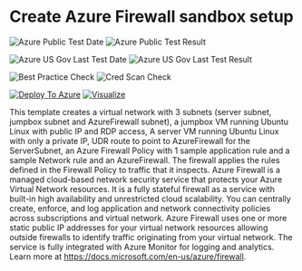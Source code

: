 # Create Azure Firewall sandbox setup

![Azure Public Test Date](https://azurequickstartsservice.blob.core.windows.net/badges/101-azurefirewall-with-firewallpolicy-sandbox-linux/PublicLastTestDate.svg)
![Azure Public Test Result](https://azurequickstartsservice.blob.core.windows.net/badges/101-azurefirewall-with-firewallpolicy-sandbox-linux/PublicDeployment.svg)

![Azure US Gov Last Test Date](https://azurequickstartsservice.blob.core.windows.net/badges/101-azurefirewall-with-firewallpolicy-sandbox-linux/FairfaxLastTestDate.svg)
![Azure US Gov Last Test Result](https://azurequickstartsservice.blob.core.windows.net/badges/101-azurefirewall-with-firewallpolicy-sandbox-linux/FairfaxDeployment.svg)
    
![Best Practice Check](https://azurequickstartsservice.blob.core.windows.net/badges/101-azurefirewall-with-firewallpolicy-sandbox-linux/BestPracticeResult.svg)
![Cred Scan Check](https://azurequickstartsservice.blob.core.windows.net/badges/101-azurefirewall-with-firewallpolicy-sandbox-linux/CredScanResult.svg)
    
[![Deploy To Azure](https://raw.githubusercontent.com/fathym-it/azure-quickstart-templates/master/1-CONTRIBUTION-GUIDE/images/deploytoazure.svg?sanitize=true)](https://portal.azure.com/#create/Microsoft.Template/uri/https%3A%2F%2Fraw.githubusercontent.com%2Ffathym-it%2Fazure-quickstart-templates%2Fmaster%2F101-azurefirewall-with-firewallpolicy-sandbox-linux%2Fazuredeploy.json)  [![Visualize](https://raw.githubusercontent.com/fathym-it/azure-quickstart-templates/master/1-CONTRIBUTION-GUIDE/images/visualizebutton.svg?sanitize=true)](http://armviz.io/#/?load=https%3A%2F%2Fraw.githubusercontent.com%2Ffathym-it%2Fazure-quickstart-templates%2Fmaster%2F101-azurefirewall-with-firewallpolicy-sandbox-linux%2Fazuredeploy.json)



This template creates a virtual network with 3 subnets (server subnet, jumpbox subnet and AzureFirewall subnet), a jumpbox VM running Ubuntu Linux with public IP and RDP access,
A server VM running Ubuntu Linux with only a private IP, UDR route to point to AzureFirewall for the ServerSubnet, an Azure Firewall Policy with 1 sample application rule and
a sample Network rule and an AzureFirewall. The firewall applies the rules defined in the Firewall Policy to traffic that it inspects.
Azure Firewall is a managed cloud-based network security service that protects your Azure Virtual Network resources.
It is a fully stateful firewall as a service with built-in high availability and unrestricted cloud scalability.
You can centrally create, enforce, and log application and network connectivity policies across subscriptions and virtual network.
Azure Firewall uses one or more static public IP addresses for your virtual network resources allowing outside firewalls to identify traffic originating from your virtual network.
The service is fully integrated with Azure Monitor for logging and analytics. Learn more at https://docs.microsoft.com/en-us/azure/firewall.



